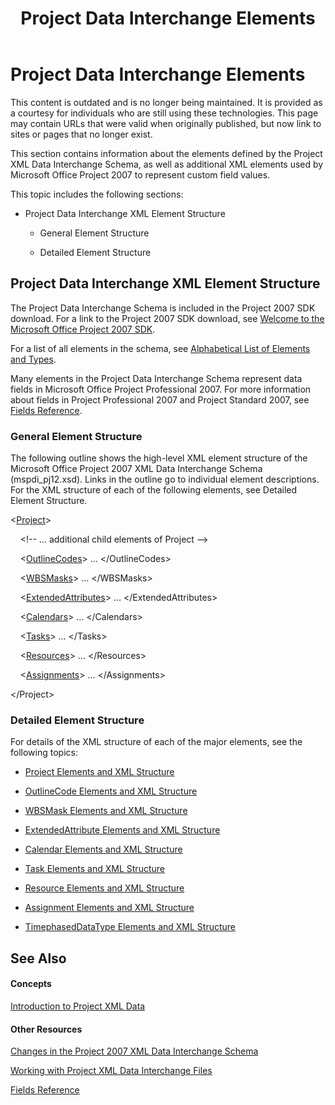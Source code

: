 ﻿---
title: Project Data Interchange Elements
TOCTitle: Project Data Interchange Elements
ms:assetid: c0382453-e552-402c-be05-fa50af11e71d
ms:mtpsurl: https://msdn.microsoft.com/en-us/library/Bb968664(v=office.12)
ms:contentKeyID: 13188355
ms.date: 05/05/2014
mtps_version: v=office.12
f1_keywords:
- XML and Project
- XML schema [Project 2007]
- Project XML elements
- Project 2007 XML
---

# Project Data Interchange Elements

This content is outdated and is no longer being maintained. It is provided as a courtesy for individuals who are still using these technologies. This page may contain URLs that were valid when originally published, but now link to sites or pages that no longer exist.

This section contains information about the elements defined by the Project XML Data Interchange Schema, as well as additional XML elements used by Microsoft Office Project 2007 to represent custom field values.

This topic includes the following sections:

  - Project Data Interchange XML Element Structure
    
      - General Element Structure
    
      - Detailed Element Structure

## Project Data Interchange XML Element Structure

The Project Data Interchange Schema is included in the Project 2007 SDK download. For a link to the Project 2007 SDK download, see [Welcome to the Microsoft Office Project 2007 SDK](https://msdn.microsoft.com/en-us/library/ms512767).

For a list of all elements in the schema, see [Alphabetical List of Elements and Types](bb968673\(v=office.12\).md).

Many elements in the Project Data Interchange Schema represent data fields in Microsoft Office Project Professional 2007. For more information about fields in Project Professional 2007 and Project Standard 2007, see [Fields Reference](http://office.microsoft.com/en-us/project/ch100788901033.aspx).

### General Element Structure

The following outline shows the high-level XML element structure of the Microsoft Office Project 2007 XML Data Interchange Schema (mspdi\_pj12.xsd). Links in the outline go to individual element descriptions. For the XML structure of each of the following elements, see Detailed Element Structure.

\<[Project](bb968701\(v=office.12\).md)\>

    \<\!-- … additional child elements of Project --\>

    \<[OutlineCodes](bb968732\(v=office.12\).md)\> … \</OutlineCodes\>

    \<[WBSMasks](bb968580\(v=office.12\).md)\> … \</WBSMasks\>

    \<[ExtendedAttributes](bb968426\(v=office.12\).md)\> … \</ExtendedAttributes\>

    \<[Calendars](bb968499\(v=office.12\).md)\> … \</Calendars\>

    \<[Tasks](bb968617\(v=office.12\).md)\> … \</Tasks\>

    \<[Resources](bb968730\(v=office.12\).md)\> … \</Resources\>

    \<[Assignments](bb968684\(v=office.12\).md)\> … \</Assignments\>

\</Project\>

### Detailed Element Structure

For details of the XML structure of each of the major elements, see the following topics:

  - [Project Elements and XML Structure](bb968439\(v=office.12\).md)

  - [OutlineCode Elements and XML Structure](bb968596\(v=office.12\).md)

  - [WBSMask Elements and XML Structure](bb968416\(v=office.12\).md)

  - [ExtendedAttribute Elements and XML Structure](bb968579\(v=office.12\).md)

  - [Calendar Elements and XML Structure](bb968563\(v=office.12\).md)

  - [Task Elements and XML Structure](bb968475\(v=office.12\).md)

  - [Resource Elements and XML Structure](bb968445\(v=office.12\).md)

  - [Assignment Elements and XML Structure](bb968738\(v=office.12\).md)

  - [TimephasedDataType Elements and XML Structure](bb968722\(v=office.12\).md)

## See Also

#### Concepts

[Introduction to Project XML Data](bb968652\(v=office.12\).md)

#### Other Resources

[Changes in the Project 2007 XML Data Interchange Schema](bb968543\(v=office.12\).md)

[Working with Project XML Data Interchange Files](bb968469\(v=office.12\).md)

[Fields Reference](http://office.microsoft.com/en-us/project/ch100788901033.aspx)

